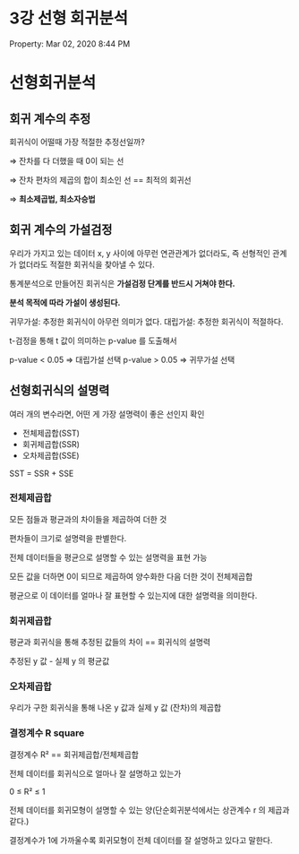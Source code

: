 # 3강 선형 회귀분석

Property: Mar 02, 2020 8:44 PM

# 선형회귀분석

## 회귀 계수의 추정

회귀식이 어떨때 가장 적절한 추정선일까?

⇒ 잔차를 다 더했을 때 0이 되는 선

⇒ 잔차 편차의 제곱의 합이 최소인 선 == 최적의 회귀선

⇒ **최소제곱법, 최소자승법**

## 회귀 계수의 가설검정

우리가 가지고 있는 데이터 x, y 사이에 아무런 연관관계가 없더라도, 즉 선형적인 관계가 없더라도 적절한 회귀식을 찾아낼 수 있다.

통계분석으로 만들어진 회귀식은 **가설검정 단계를 반드시 거쳐야 한다.**

**분석 목적에 따라 가설이 생성된다.**

귀무가설: 추정한 회귀식이 아무런 의미가 없다.
대립가설: 추정한 회귀식이 적절하다.

t-검정을 통해 t 값이 의미하는 p-value 를 도출해서 

p-value < 0.05 ⇒ 대립가설 선택
p-value > 0.05 ⇒ 귀무가설 선택

## 선형회귀식의 설명력

여러 개의 변수라면, 어떤 게 가장 설명력이 좋은 선인지 확인

- 전체제곱합(SST)
- 회귀제곱합(SSR)
- 오차제곱합(SSE)

SST = SSR + SSE

### 전체제곱합

모든 점들과 평균과의 차이들을 제곱하여 더한 것

편차들이 크기로 설명력을 판별한다.

전체 데이터들을 평균으로 설명할 수 있는 설명력을 표현 가능

모든 값을 더하면 0이 되므로 제곱하여 양수화한 다음 더한 것이 전체제곱합

평균으로 이 데이터를 얼마나 잘 표현할 수 있는지에 대한 설명력을 의미한다.

### 회귀제곱합

평균과 회귀식을 통해 추정된 값들의 차이 == 회귀식의 설명력

추정된 y 값 - 실제 y 의 평균값

### 오차제곱합

우리가 구한 회귀식을 통해 나온 y 값과 실제 y 값 (잔차)의 제곱합

### 결정계수 R square

결정계수 R² == 회귀제곱합/전체제곱합

전체 데이터를 회귀식으로 얼마나 잘 설명하고 있는가

0 ≤ R² ≤ 1

전체 데이터를 회귀모형이 설명할 수 있는 양(단순회귀분석에서는 상관계수 r 의 제곱과 같다.)

결정계수가 1에 가까울수록 회귀모형이 전체 데이터를 잘 설명하고 있다고 말한다.
